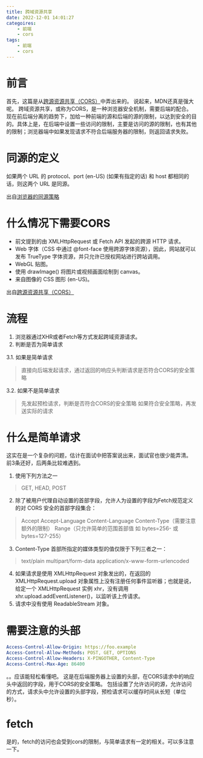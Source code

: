 ```yaml
---
title: 跨域资源共享
date: 2022-12-01 14:01:27
categoires:
	- 前端
	- cors
tags:
	- 前端
	- cors
---
```


# 前言

首先，这篇是从[跨源资源共享（CORS）](https://developer.mozilla.org/zh-CN/docs/Web/HTTP/CORS?qs=cors)中弄出来的。
说起来，MDN还真是强大呢。
跨域资源共享，或称为CORS，是一种浏览器安全机制，需要后端的配合。现在前后端分离的趋势下，加给一种前端的源和后端的源的限制，以达到安全的目的。具体上是，在后端中设置一些访问的限制，主要是访问的源的限制，也有其他的限制；浏览器端中如果发现请求不符合后端服务器的限制，则返回请求失败。

# 同源的定义

如果两个 URL 的 protocol、port (en-US) (如果有指定的话) 和 host 都相同的话，则这两个 URL 是同源。

出自[浏览器的同源策略](https://developer.mozilla.org/zh-CN/docs/Web/Security/Same-origin_policy)

# 什么情况下需要CORS

- 前文提到的由 XMLHttpRequest 或 Fetch API 发起的跨源 HTTP 请求。
- Web 字体（CSS 中通过 @font-face 使用跨源字体资源），因此，网站就可以发布 TrueType 字体资源，并只允许已授权网站进行跨站调用。
- WebGL 贴图。
- 使用 drawImage() 将图片或视频画面绘制到 canvas。
- 来自图像的 CSS 图形 (en-US)。

出自[跨源资源共享（CORS）](https://developer.mozilla.org/zh-CN/docs/Web/HTTP/CORS?qs=cors)

# 流程

1. 浏览器通过XHR或者Fetch等方式发起跨域资源请求。
2. 判断是否为简单请求

3.1. 如果是简单请求
> 直接向后端发起请求，通过返回的响应头判断请求是否符合CORS的安全策略

3.2. 如果不是简单请求

> 先发起预检请求，判断是否符合CORS的安全策略
> 如果符合安全策略，再发送实际的请求

# 什么是简单请求

这实在是一个复杂的问题，估计在面试中把答案说出来，面试官也很少能弄清。
前3条还好，后两条比较难遇到。

1. 使用下列方法之一
> GET, HEAD, POST
2. 除了被用户代理自动设置的首部字段，允许人为设置的字段为Fetch规范定义的对 CORS 安全的首部字段集合：
> Accept
> Accept-Language
> Content-Language
> Content-Type（需要注意额外的限制）
> Range（只允许简单的范围首部值 如 bytes=256- 或 bytes=127-255）
3. Content-Type 首部所指定的媒体类型的值仅限于下列三者之一：
> text/plain
> multipart/form-data
> application/x-www-form-urlencoded
4. 如果请求是使用 XMLHttpRequest 对象发出的，在返回的 XMLHttpRequest.upload 对象属性上没有注册任何事件监听器；也就是说，给定一个 XMLHttpRequest 实例 xhr，没有调用 xhr.upload.addEventListener()，以监听该上传请求。
5. 请求中没有使用 ReadableStream 对象。

# 需要注意的头部

```yaml
Access-Control-Allow-Origin: https://foo.example
Access-Control-Allow-Methods: POST, GET, OPTIONS
Access-Control-Allow-Headers: X-PINGOTHER, Content-Type
Access-Control-Max-Age: 86400
```

。。应该能轻松看懂吧。
这是在后端服务器上设置的头部，在CORS请求中的响应头中返回的字段，用于CORS的安全策略。
包括设置了允许访问的源，允许访问的方式，请求头中允许设置的头部字段，预检请求可以缓存时间从长短（单位秒）。

# fetch

是的，fetch的访问也会受到cors的限制，与简单请求有一定的相关。可以多注意一下。